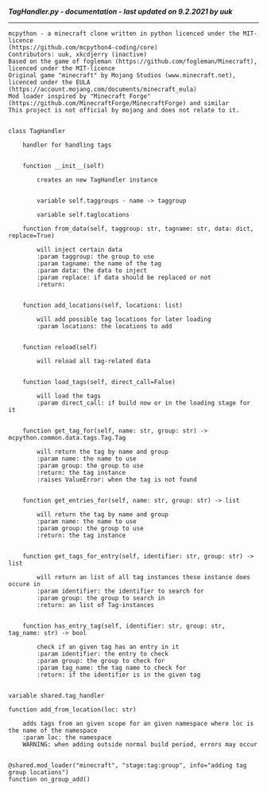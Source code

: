 ***TagHandler.py - documentation - last updated on 9.2.2021 by uuk***
___

    mcpython - a minecraft clone written in python licenced under the MIT-licence 
    (https://github.com/mcpython4-coding/core)
    Contributors: uuk, xkcdjerry (inactive)
    Based on the game of fogleman (https://github.com/fogleman/Minecraft), licenced under the MIT-licence
    Original game "minecraft" by Mojang Studios (www.minecraft.net), licenced under the EULA
    (https://account.mojang.com/documents/minecraft_eula)
    Mod loader inspired by "Minecraft Forge" (https://github.com/MinecraftForge/MinecraftForge) and similar
    This project is not official by mojang and does not relate to it.


    class TagHandler
        
        handler for handling tags


        function __init__(self)
            
            creates an new TagHandler instance


            variable self.taggroups - name -> taggroup

            variable self.taglocations

        function from_data(self, taggroup: str, tagname: str, data: dict, replace=True)
            
            will inject certain data
            :param taggroup: the group to use
            :param tagname: the name of the tag
            :param data: the data to inject
            :param replace: if data should be replaced or not
            :return:


        function add_locations(self, locations: list)
            
            will add possible tag locations for later loading
            :param locations: the locations to add


        function reload(self)
            
            will reload all tag-related data


        function load_tags(self, direct_call=False)
            
            will load the tags
            :param direct_call: if build now or in the loading stage for it


        function get_tag_for(self, name: str, group: str) -> mcpython.common.data.tags.Tag.Tag
            
            will return the tag by name and group
            :param name: the name to use
            :param group: the group to use
            :return: the tag instance
            :raises ValueError: when the tag is not found


        function get_entries_for(self, name: str, group: str) -> list
            
            will return the tag by name and group
            :param name: the name to use
            :param group: the group to use
            :return: the tag instance


        function get_tags_for_entry(self, identifier: str, group: str) -> list
            
            will return an list of all tag instances these instance does occure in
            :param identifier: the identifier to search for
            :param group: the group to search in
            :return: an list of Tag-instances


        function has_entry_tag(self, identifier: str, group: str, tag_name: str) -> bool
            
            check if an given tag has an entry in it
            :param identifier: the entry to check
            :param group: the group to check for
            :param tag_name: the tag name to check for
            :return: if the identifier is in the given tag


    variable shared.tag_handler

    function add_from_location(loc: str)
        
        adds tags from an given scope for an given namespace where loc is the name of the namespace
        :param loc: the namespace
        WARNING: when adding outside normal build period, errors may occur


    @shared.mod_loader("minecraft", "stage:tag:group", info="adding tag group locations")
    function on_group_add()